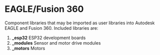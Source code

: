 # EAGLE/Fusion 360

Component libraries that may be imported as user libraries into Autodesk EAGLE and Fusion 360. Included libraries are:

1. **_esp32** ESP32 development boards
2. **_modules** Sensor and motor drive modules
3. **_motors** Motors
